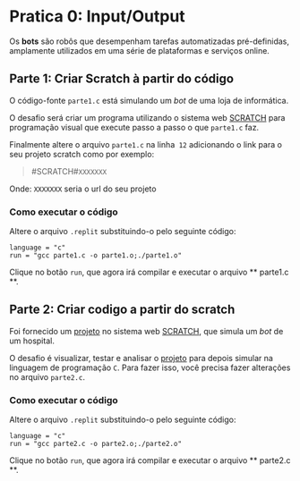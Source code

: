 # Pratica 0: Input/Output
Os **bots** são robôs que desempenham tarefas automatizadas pré-definidas, amplamente utilizados em uma série de plataformas e serviços online.


## Parte 1: Criar Scratch à partir do código
O código-fonte `parte1.c` está simulando um *bot* de uma loja de informática.

O desafio será criar um programa utilizando o sistema web [SCRATCH](https://scratch.mit.edu) para programação visual que execute passo a passo o que `parte1.c` faz.

Finalmente altere o arquivo `parte1.c` na linha` 12` adicionando o link para o seu projeto scratch como por exemplo:

> #SCRATCH#`XXXXXXX`

Onde:
`XXXXXXX` seria o url do seu projeto

### Como executar o código
Altere o arquivo `.replit` substituindo-o pelo seguinte código:
```
language = "c"
run = "gcc parte1.c -o parte1.o;./parte1.o"
``` 
Clique no botão `run`, que agora irá compilar e executar o arquivo ** parte1.c **.

## Parte 2: Criar codigo a partir do scratch
Foi fornecido um [projeto](https://scratch.mit.edu/projects/494279233) no sistema web [SCRATCH](https://scratch.mit.edu), que simula um *bot* de um hospital.

O desafio é visualizar, testar e analisar o [projeto](https://scratch.mit.edu/projects/494279233) para depois simular na linguagem de programação `C`. Para fazer isso, você precisa fazer alterações no arquivo `parte2.c`.


### Como executar o código
Altere o arquivo `.replit` substituindo-o pelo seguinte código:
```
language = "c"
run = "gcc parte2.c -o parte2.o;./parte2.o"
``` 
Clique no botão `run`, que agora irá compilar e executar o arquivo ** parte2.c **.
